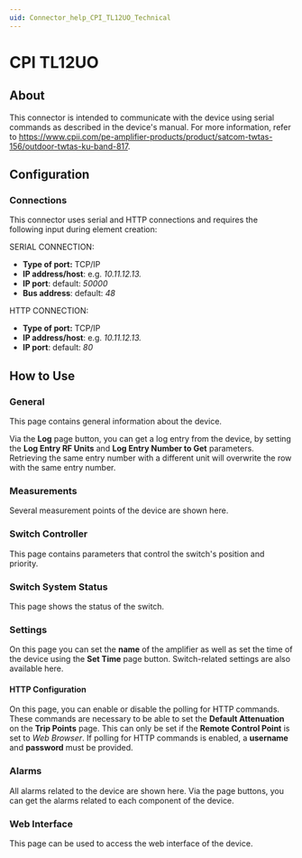 ```yaml
---
uid: Connector_help_CPI_TL12UO_Technical
---
```

# CPI TL12UO

## About

This connector is intended to communicate with the device using serial commands as described in the device's manual. For more information, refer to <https://www.cpii.com/pe-amplifier-products/product/satcom-twtas-156/outdoor-twtas-ku-band-817>.

## Configuration

### Connections

This connector uses serial and HTTP connections and requires the following input during element creation:

SERIAL CONNECTION:

- **Type of port:** TCP/IP
- **IP address/host**: e.g. *10.11.12.13.*
- **IP port**: default: *50000*
- **Bus address**: default: *48*

HTTP CONNECTION:

- **Type of port:** TCP/IP
- **IP address/host**: e.g. *10.11.12.13.*
- **IP port**: default: *80*

## How to Use

### General

This page contains general information about the device.

Via the **Log** page button, you can get a log entry from the device, by setting the **Log Entry RF Units** and **Log Entry Number to Get** parameters. Retrieving the same entry number with a different unit will overwrite the row with the same entry number.

### Measurements

Several measurement points of the device are shown here.

### Switch Controller

This page contains parameters that control the switch's position and priority.

### Switch System Status

This page shows the status of the switch.

### Settings

On this page you can set the **name** of the amplifier as well as set the time of the device using the **Set Time** page button. Switch-related settings are also available here.

#### HTTP Configuration

On this page, you can enable or disable the polling for HTTP commands. These commands are necessary to be able to set the **Default Attenuation** on the **Trip Points** page. This can only be set if the **Remote Control Point** is set to *Web Browser*. If polling for HTTP commands is enabled, a **username** and **password** must be provided.

### Alarms

All alarms related to the device are shown here. Via the page buttons, you can get the alarms related to each component of the device.

### Web Interface

This page can be used to access the web interface of the device.
